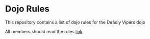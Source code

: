 Dojo Rules
==========

This repository contains a list of dojo rules for the Deadly Vipers dojo

All members should read the rules
[link](https://github.com/deadlyvipers)

